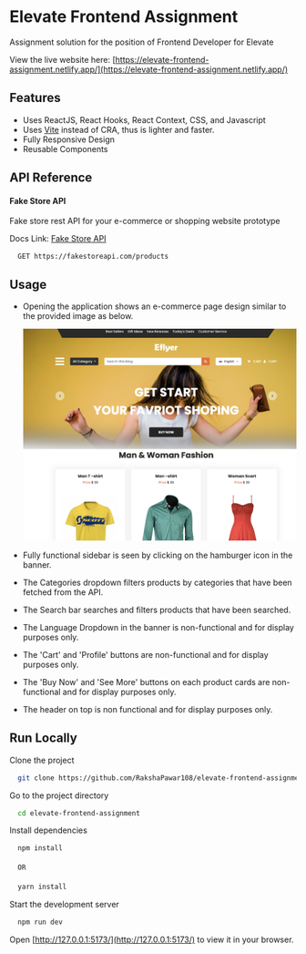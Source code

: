 
# Elevate Frontend Assignment

Assignment solution for the position of Frontend Developer for Elevate

View the live website here: [https://elevate-frontend-assignment.netlify.app/](https://elevate-frontend-assignment.netlify.app/)





## Features

- Uses ReactJS, React Hooks, React Context, CSS, and Javascript 
- Uses [Vite](https://vitejs.dev/) instead of CRA, thus is lighter and faster.
- Fully Responsive Design
- Reusable Components
## API Reference

#### Fake Store API

Fake store rest API for your e-commerce or shopping website prototype

Docs Link: [Fake Store API](https://fakestoreapi.com/docs)

```http
  GET https://fakestoreapi.com/products
```






## Usage

- Opening the application shows an e-commerce page design similar to the provided image as below.

    ![Provided Image Here](./src/assets/Assignment.png)

- Fully functional sidebar is seen by clicking on the hamburger icon in the banner.
- The Categories dropdown filters products by categories that have been fetched from the API.
- The Search bar searches and filters products that have been searched.
- The Language Dropdown in the banner is non-functional and for display purposes only.
- The 'Cart' and 'Profile' buttons are non-functional and for display purposes only.
- The 'Buy Now' and 'See More' buttons on each product cards are non-functional and for display purposes only.
- The header on top is non functional and for display purposes only.
## Run Locally

Clone the project

```bash
  git clone https://github.com/RakshaPawar108/elevate-frontend-assignment.git
```

Go to the project directory

```bash
  cd elevate-frontend-assignment
```

Install dependencies

```bash
  npm install
  
  OR

  yarn install
```

Start the development server

```bash
  npm run dev
```
Open [http://127.0.0.1:5173/](http://127.0.0.1:5173/) to view it in your browser.

